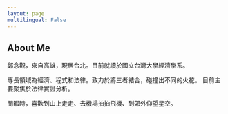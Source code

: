 ```yaml
---
layout: page
multilingual: False
---
```


## About Me
鄭念觀，來自高雄，現居台北。目前就讀於國立台灣大學經濟學系。   

專長領域為經濟、程式和法律。致力於將三者結合，碰撞出不同的火花。
目前主要聚焦於法律實證分析。

閒暇時，喜歡到山上走走、去機場拍拍飛機、到郊外仰望星空。   

